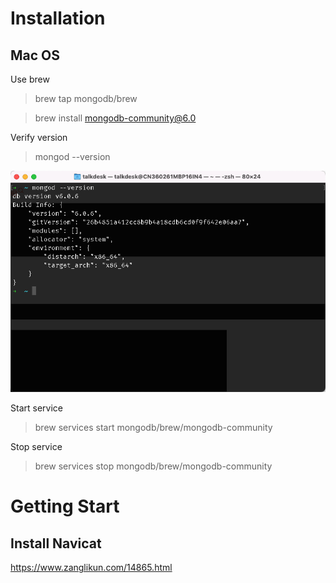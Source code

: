 # Installation

## Mac OS

Use brew

> brew tap mongodb/brew

> brew install mongodb-community@6.0

Verify version

> mongod --version

![](./static/version.png)

Start service

> brew services start mongodb/brew/mongodb-community

Stop service

> brew services stop mongodb/brew/mongodb-community

# Getting Start

## Install Navicat

https://www.zanglikun.com/14865.html
